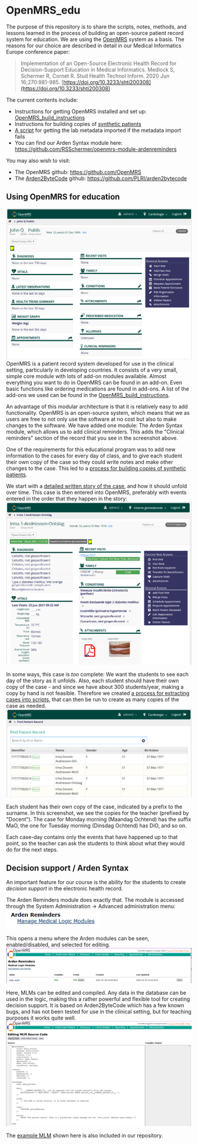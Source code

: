 # OpenMRS_edu

The purpose of this repository is to share the scripts, notes, methods, and lessons learned in the process of building an open-source patient record system for education. We are using the [OpenMRS](https://openmrs.org) system as a basis. The reasons for our choice are described in detail in our Medical Informatics Europe conference paper:
> Implementation of an Open-Source Electronic Health Record for Decision-Support Education in Medical Informatics.
> Medlock S, Schermer R, Cornet R. Stud Health Technol Inform. 2020 Jun 16;270:981-985. [https://doi.org/10.3233/shti200308](https://doi.org/10.3233/shti200308)

The current contents include:
* Instructions for getting OpenMRS installed and set up: [OpenMRS_build_instructions](https://github.com/ace-dvm/OpenMRS_edu/blob/master/OpenMRSBuildInstructions.txt)
* Instructions for building copies of [synthetic patients](https://github.com/ace-dvm/OpenMRS_edu/blob/master/syntheticPatients.md)
* [A script](https://github.com/ace-dvm/OpenMRS_edu/blob/master/createOpenmrsminimallabs.sql) for getting the lab metadata imported if the metadata import fails
* You can find our Arden Syntax module here: https://github.com/RSSchermer/openmrs-module-ardenreminders

You may also wish to visit:
* The OpenMRS github: https://github.com/OpenMRS
* The [Arden2ByteCode](http://plri.github.io/arden2bytecode/) github: https://github.com/PLRI/arden2bytecode

## Using OpenMRS for education
![Screenshot OpenMRS record John Q Public](JohnQPublic.PNG "A record in OpenMRS")
OpenMRS is a patient record system developed for use in the clinical setting, particularly in developing countries. It consists of a very small, simple core module with lots of add-on modules available. Almost everything you want to do in OpenMRS can be found in an add-on. Even basic functions like ordering medications are found in add-ons. A list of the add-ons we used can be found in the [OpenMRS_build_instructions](https://github.com/ace-dvm/OpenMRS_edu/blob/master/OpenMRSBuildInstructions.txt).

An advantage of this modular architecture is that it is relatively easy to add functionality. OpenMRS is an open-source system, which means that we as users are free to not only use the software at no cost but also to make changes to the software. We have added one module: The Arden Syntax module, which allows us to add clinical reminders. This adds the "Clinical reminders" section of the record that you see in the screenshot above. 

One of the requirements for this educational program was to add new information to the cases for every day of class, and to give each student their own copy of the case so they could write notes and make other changes to the case. This led to a [process for building copies of synthetic patients](https://github.com/ace-dvm/OpenMRS_edu/blob/master/syntheticPatients.md).

We start with a [detailed written story of the case](https://github.com/ace-dvm/OpenMRS_edu/blob/master/case_description.md), and how it should unfold over time. This case is then entered into OpenMRS, preferably with events entered in the order that they happen in the story:
![Screenshot OpenMRS initial record Irma](initialIrma.PNG "Initial version of Irma in OpenMRS")

In some ways, this case is _too_ complete: We want the students to see each day of the story as it unfolds. Also, each student should have their own copy of the case - and since we have about 300 students/year, making a copy by hand is not feasible. Therefore we created [a process for extracting cases into scripts]((https://github.com/ace-dvm/OpenMRS_edu/blob/master/syntheticPatients.md)), that can then be run to create as many copies of the case as needed.
![Screenshot OpenMRS case-days Irma](case-daysIrma.PNG "4 days of Irma's case in OpenMRS")

Each student has their own copy of the case, indicated by a prefix to the surname. In this screenshot, we see the copies for the teacher (prefixed by "Docent"). The case for Monday morning (Maandag Ochtend) has the suffix MaO, the one for Tuesday morning (Dinsdag Ochtend) has DiO, and so on.

Each case-day contains only the events that have happened up to that point, so the teacher can ask the students to think about what they would do for the next steps.

## Decision support / Arden Syntax
An important feature for our course is the ability for the students to create _decision support_ in the electronic health record.

The Arden Reminders module does exactly that. The module is accessed through the System Administration -> Advanced administration menu:
![Link to Arden editor](startArden.PNG "Found under System Administration -> Advanced Administration")

This opens a menu where the Arden modules can be seen, enabled/disabled, and selected for editing.
![MLM management screen](enableArden.PNG "Interface for managing Arden modules")

Here, MLMs can be edited and compiled. Any data in the database can be used in the logic, making this a rather powerful and flexible tool for creating decision support. It is based on Arden2ByteCode which has a few known bugs, and has not been tested for use in the clinical setting, but for teaching purposes it works quite well.
![MLM editor](editorArden.PNG "Interface for editing Arden modules")

The [example MLM](https://github.com/ace-dvm/OpenMRS_edu/blob/master/helloworld.mlm) shown here is also included in our repository.


